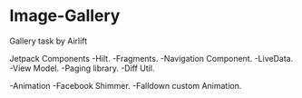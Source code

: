 # Image-Gallery
Gallery task by Airlift

Jetpack Components
-Hilt.
-Fragments.
-Navigation Component.
-LiveData.
-View Model.
-Paging library.
-Diff Util.

-Animation
-Facebook Shimmer. 
-Falldown custom Animation.
